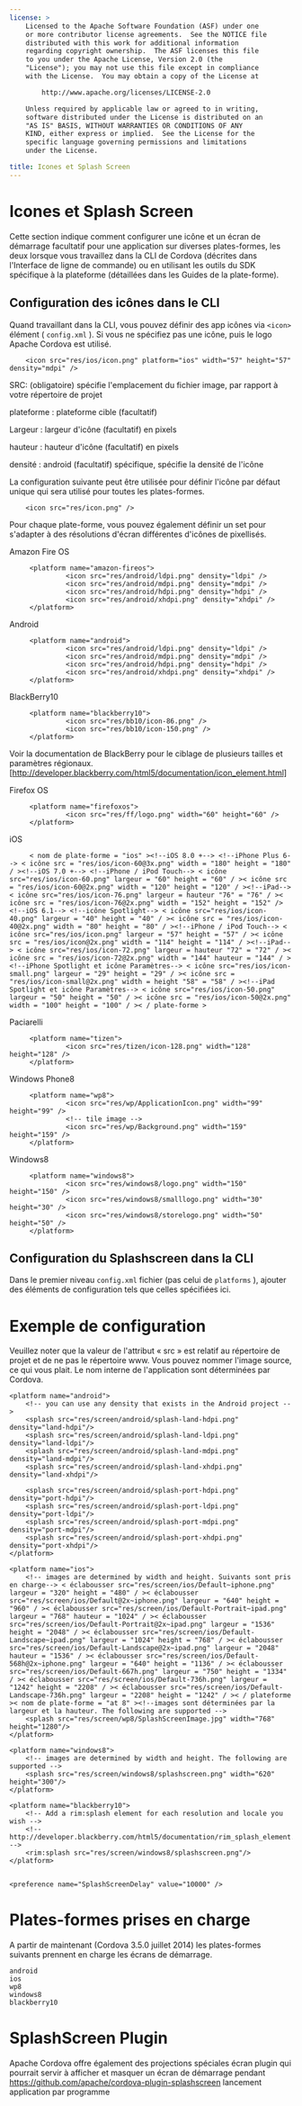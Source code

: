 ```yaml
---
license: >
    Licensed to the Apache Software Foundation (ASF) under one
    or more contributor license agreements.  See the NOTICE file
    distributed with this work for additional information
    regarding copyright ownership.  The ASF licenses this file
    to you under the Apache License, Version 2.0 (the
    "License"); you may not use this file except in compliance
    with the License.  You may obtain a copy of the License at

        http://www.apache.org/licenses/LICENSE-2.0

    Unless required by applicable law or agreed to in writing,
    software distributed under the License is distributed on an
    "AS IS" BASIS, WITHOUT WARRANTIES OR CONDITIONS OF ANY
    KIND, either express or implied.  See the License for the
    specific language governing permissions and limitations
    under the License.

title: Icones et Splash Screen
---
```


# Icones et Splash Screen

Cette section indique comment configurer une icône et un écran de démarrage facultatif pour une application sur diverses plates-formes, les deux lorsque vous travaillez dans la CLI de Cordova (décrites dans l'Interface de ligne de commande) ou en utilisant les outils du SDK spécifique à la plateforme (détaillées dans les Guides de la plate-forme).

## Configuration des icônes dans le CLI

Quand travaillant dans la CLI, vous pouvez définir des app icônes via `<icon>` élément ( `config.xml` ). Si vous ne spécifiez pas une icône, puis le logo Apache Cordova est utilisé.

        <icon src="res/ios/icon.png" platform="ios" width="57" height="57" density="mdpi" />
    

SRC: (obligatoire) spécifie l'emplacement du fichier image, par rapport à votre répertoire de projet

plateforme : plateforme cible (facultatif)

Largeur : largeur d'icône (facultatif) en pixels

hauteur : hauteur d'icône (facultatif) en pixels

densité : android (facultatif) spécifique, spécifie la densité de l'icône

La configuration suivante peut être utilisée pour définir l'icône par défaut unique qui sera utilisé pour toutes les plates-formes.

        <icon src="res/icon.png" />
    

Pour chaque plate-forme, vous pouvez également définir un set pour s'adapter à des résolutions d'écran différentes d'icônes de pixellisés.

Amazon Fire OS

         <platform name="amazon-fireos">
                  <icon src="res/android/ldpi.png" density="ldpi" />
                  <icon src="res/android/mdpi.png" density="mdpi" />
                  <icon src="res/android/hdpi.png" density="hdpi" />
                  <icon src="res/android/xhdpi.png" density="xhdpi" />
         </platform>
    

Android

         <platform name="android">
                  <icon src="res/android/ldpi.png" density="ldpi" />
                  <icon src="res/android/mdpi.png" density="mdpi" />
                  <icon src="res/android/hdpi.png" density="hdpi" />
                  <icon src="res/android/xhdpi.png" density="xhdpi" />
         </platform>
    

BlackBerry10

         <platform name="blackberry10">
                  <icon src="res/bb10/icon-86.png" />
                  <icon src="res/bb10/icon-150.png" />
         </platform>
    

Voir la documentation de BlackBerry pour le ciblage de plusieurs tailles et paramètres régionaux. [http://developer.blackberry.com/html5/documentation/icon_element.html]

Firefox OS

         <platform name="firefoxos">
                  <icon src="res/ff/logo.png" width="60" height="60" />
         </platform>
    

iOS

         < nom de plate-forme = "ios" ><!--iOS 8.0 +--> <!--iPhone Plus 6--> < icône src = "res/ios/icon-60@3x.png" width = "180" height = "180" / ><!--iOS 7.0 +--> <!--iPhone / iPod Touch--> < icône src="res/ios/icon-60.png" largeur = "60" height = "60" / >< icône src = "res/ios/icon-60@2x.png" width = "120" height = "120" / ><!--iPad--> < icône src="res/ios/icon-76.png" largeur = hauteur "76" = "76" / >< icône src = "res/ios/icon-76@2x.png" width = "152" height = "152" /><!--iOS 6.1--> <!--icône Spotlight--> < icône src="res/ios/icon-40.png" largeur = "40" height = "40" / >< icône src = "res/ios/icon-40@2x.png" width = "80" height = "80" / ><!--iPhone / iPod Touch--> < icône src="res/ios/icon.png" largeur = "57" height = "57" / >< icône src = "res/ios/icon@2x.png" width = "114" height = "114" / ><!--iPad--> < icône src="res/ios/icon-72.png" largeur = hauteur "72" = "72" / >< icône src = "res/ios/icon-72@2x.png" width = "144" hauteur = "144" / ><!--iPhone Spotlight et icône Paramètres--> < icône src="res/ios/icon-small.png" largeur = "29" height = "29" / >< icône src = "res/ios/icon-small@2x.png" width = height "58" = "58" / ><!--iPad Spotlight et icône Paramètres--> < icône src="res/ios/icon-50.png" largeur = "50" height = "50" / >< icône src = "res/ios/icon-50@2x.png" width = "100" height = "100" / >< / plate-forme >
    

Paciarelli

         <platform name="tizen">
                  <icon src="res/tizen/icon-128.png" width="128" height="128" />
         </platform>
    

Windows Phone8

         <platform name="wp8">
                  <icon src="res/wp/ApplicationIcon.png" width="99" height="99" />
                  <!-- tile image -->
                  <icon src="res/wp/Background.png" width="159" height="159" />
         </platform>
    

Windows8

         <platform name="windows8">
                  <icon src="res/windows8/logo.png" width="150" height="150" />
                  <icon src="res/windows8/smalllogo.png" width="30" height="30" />
                  <icon src="res/windows8/storelogo.png" width="50" height="50" />
         </platform>
    

## Configuration du Splashscreen dans la CLI

Dans le premier niveau `config.xml` fichier (pas celui de `platforms` ), ajouter des éléments de configuration tels que celles spécifiées ici.

# Exemple de configuration

Veuillez noter que la valeur de l'attribut « src » est relatif au répertoire de projet et de ne pas le répertoire www. Vous pouvez nommer l'image source, ce qui vous plait. Le nom interne de l'application sont déterminées par Cordova.

    <platform name="android">
        <!-- you can use any density that exists in the Android project -->
        <splash src="res/screen/android/splash-land-hdpi.png" density="land-hdpi"/>
        <splash src="res/screen/android/splash-land-ldpi.png" density="land-ldpi"/>
        <splash src="res/screen/android/splash-land-mdpi.png" density="land-mdpi"/>
        <splash src="res/screen/android/splash-land-xhdpi.png" density="land-xhdpi"/>
    
        <splash src="res/screen/android/splash-port-hdpi.png" density="port-hdpi"/>
        <splash src="res/screen/android/splash-port-ldpi.png" density="port-ldpi"/>
        <splash src="res/screen/android/splash-port-mdpi.png" density="port-mdpi"/>
        <splash src="res/screen/android/splash-port-xhdpi.png" density="port-xhdpi"/>
    </platform>
    
    <platform name="ios">
        <!-- images are determined by width and height. Suivants sont pris en charge--> < éclabousser src="res/screen/ios/Default~iphone.png" largeur = "320" height = "480" / >< éclabousser src="res/screen/ios/Default@2x~iphone.png" largeur = "640" height = "960" / >< éclabousser src="res/screen/ios/Default-Portrait~ipad.png" largeur = "768" hauteur = "1024" / >< éclabousser src="res/screen/ios/Default-Portrait@2x~ipad.png" largeur = "1536" height = "2048" / >< éclabousser src="res/screen/ios/Default-Landscape~ipad.png" largeur = "1024" height = "768" / >< éclabousser src="res/screen/ios/Default-Landscape@2x~ipad.png" largeur = "2048" hauteur = "1536" / >< éclabousser src="res/screen/ios/Default-568h@2x~iphone.png" largeur = "640" height = "1136" / >< éclabousser src="res/screen/ios/Default-667h.png" largeur = "750" height = "1334" / >< éclabousser src="res/screen/ios/Default-736h.png" largeur = "1242" height = "2208" / >< éclabousser src="res/screen/ios/Default-Landscape-736h.png" largeur = "2208" height = "1242" / >< / plateforme >< nom de plate-forme = "at 8" ><!--images sont déterminées par la largeur et la hauteur. The following are supported -->
        <splash src="res/screen/wp8/SplashScreenImage.jpg" width="768" height="1280"/>
    </platform>
    
    <platform name="windows8">
        <!-- images are determined by width and height. The following are supported -->
        <splash src="res/screen/windows8/splashscreen.png" width="620" height="300"/>
    </platform>
    
    <platform name="blackberry10">
        <!-- Add a rim:splash element for each resolution and locale you wish -->
        <!-- http://developer.blackberry.com/html5/documentation/rim_splash_element.html -->
        <rim:splash src="res/screen/windows8/splashscreen.png"/>
    </platform>
    
    
    <preference name="SplashScreenDelay" value="10000" />
    

# Plates-formes prises en charge

A partir de maintenant (Cordova 3.5.0 juillet 2014) les plates-formes suivants prennent en charge les écrans de démarrage.

    android
    ios
    wp8
    windows8
    blackberry10
    

# SplashScreen Plugin

Apache Cordova offre également des projections spéciales écran plugin qui pourrait servir à afficher et masquer un écran de démarrage pendant https://github.com/apache/cordova-plugin-splashscreen lancement application par programme